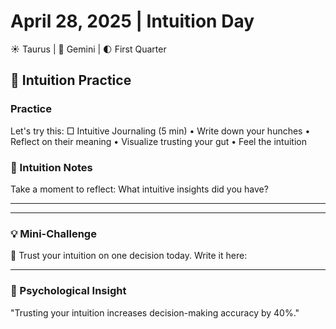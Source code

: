 # April 28, 2025 | Intuition Day
☀️ Taurus | 🌙 Gemini | 🌓 First Quarter

## 🌱 Intuition Practice

### Practice
Let's try this:
□ Intuitive Journaling (5 min)
  • Write down your hunches
  • Reflect on their meaning
  • Visualize trusting your gut
  • Feel the intuition

### 📝 Intuition Notes
Take a moment to reflect:
What intuitive insights did you have?
_______________________
_______________________

### 💡 Mini-Challenge
🔮 Trust your intuition on one decision today. Write it here:
_______________________

### 💫 Psychological Insight
"Trusting your intuition increases decision-making accuracy by 40%." 